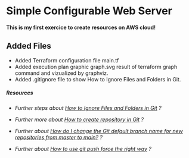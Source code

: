 # Simple Configurable Web Server
**This is my first exercice to create resources on AWS cloud!**
## Added Files
* Added Terraform configuration file main.tf
* Added execution plan graphic graph.svg result of terraform graph command and vizualized by graphviz.
* Added .gitignore file to show How to Ignore Files and Folders in Git.
##### Resources
* *<p>Further steps about <a href="https://www.freecodecamp.org/news/gitignore-file-how-to-ignore-files-and-folders-in-git/" target="_blank" rel="noopener noreferrer">How to Ignore Files and Folders in Git</a> ?</p>*
* *<p>Further more about <a href="https://www.atlassian.com/fr/git/tutorials/setting-up-a-repository/" target="_blank" rel="noopener noreferrer">How to create repository in Git</a> ?</p>*
* *<p>Further about <a href="https://www.sesync.org/resources/faqs/how-do-i-change-git-default-branch-name-new-repositories-master-main/" target="_blank" rel="noopener noreferrer">How do I change the Git default branch name for new repositories from master to main?</a> ?</p>*
* *<p>Further about <a href="https://www.datree.io/resources/git-push-force" target="_blank" rel="noopener noreferrer">How to use git push force the right way</a> ?</p>*
